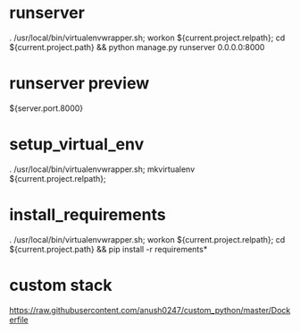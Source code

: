 # runserver

. /usr/local/bin/virtualenvwrapper.sh; 
workon ${current.project.relpath};
cd ${current.project.path} &&
python manage.py runserver 0.0.0.0:8000

# runserver preview

${server.port.8000}

# setup_virtual_env
. /usr/local/bin/virtualenvwrapper.sh; mkvirtualenv ${current.project.relpath}; 

# install_requirements
. /usr/local/bin/virtualenvwrapper.sh; 
workon ${current.project.relpath};
cd ${current.project.path} && pip install -r requirements*

# custom stack

https://raw.githubusercontent.com/anush0247/custom_python/master/Dockerfile